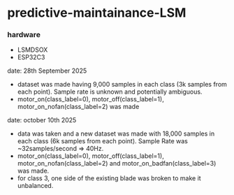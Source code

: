 # predictive-maintainance-LSM

### hardware
- LSMDSOX
- ESP32C3

date: 28th September 2025
- dataset was made having 9,000 samples in each class (3k samples from each point). Sample rate is unknown and potentially ambiguous.
- motor_on(class_label=0), motor_off(class_label=1), motor_on_nofan(class_label=2) was made

date: october 10th 2025
- data was taken and a new dataset was made with 18,000 samples in each class (6k samples from each point). Sample Rate was ~32samples/second => 40Hz.
- motor_on(class_label=0), motor_off(class_label=1), motor_on_nofan(class_label=2) and motor_on_badfan(class_label=3) was made.
- for class 3, one side of the existing blade was broken to make it unbalanced. 
